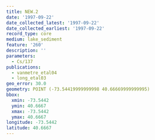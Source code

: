 ```yaml
---
title: NEW.2
date: '1997-09-22'
date_collected_latest: '1997-09-22'
date_collected_earliest: '1997-09-22'
record_type: core
medium: lake_sediment
feature: '260'
description: ''
parameters:
  - Cs/137
publications:
  - vanmetre_etal04
  - long_etal03
geo_error: 30.0
geometry: POINT (-73.54419999999998 40.66669999999995)
bbox:
  xmin: -73.5442
  ymin: 40.6667
  xmax: -73.5442
  ymax: 40.6667
longitude: -73.5442
latitude: 40.6667
---
```

